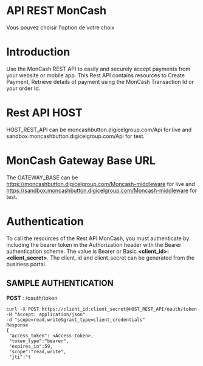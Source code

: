 # API REST MonCash
Vous pouvez choisir l'option de votre choix

# Introduction
Use the MonCash REST API to easily and securely accept payments from your website
or mobile app. This Rest API contains resources to Create Payment, Retrieve details of
payment using the MonCash Transaction Id or your order Id.

# Rest API HOST
HOST_REST_API can be moncashbutton.digicelgroup.com/Api for live and
sandbox.moncashbutton.digicelgroup.com/Api for test.

# MonCash Gateway Base URL
The GATEWAY_BASE can be https://moncashbutton.digicelgroup.com/Moncash-middleware for live and
https://sandbox.moncashbutton.digicelgroup.com/Moncash-middleware for test.

# Authentication
To call the resources of the Rest API MonCash, you must authenticate by including the bearer token in the
Authorization header with the Bearer authentication scheme. The value is Bearer <Access-Token> or Basic
**<client_id>:<client_secret>**. The client_id and client_secret can be generated from the business portal.

## SAMPLE AUTHENTICATION
  **POST** : /oauth/token
  
```Request
curl -X POST https://client_id:client_secret@HOST_REST_API/oauth/token -H "Accept: application/json"
-d "scope=read,write&grant_type=client_credentials"
Response
{
 "access_token": <Access-token>,
 "token_type":"bearer",
 "expires_in":59,
 "scope":"read,write",
 "jti":"t
```
